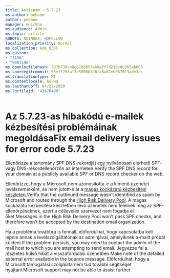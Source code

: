 ```yaml
---
title: Antispam - 5.7.23
ms.author: pebaum
author: pebaum
manager: mnirkhe
ms.audience: Admin
ms.topic: article
ROBOTS: NOINDEX, NOFOLLOW
localization_priority: Normal
ms.collection: Adm_O365
ms.custom:
- "3156"
- "9001196"
ms.openlocfilehash: 307b738c40c620d057e68eff7d218c8c9b5eb665
ms.sourcegitcommit: 55eff703a17e500681d8fa6a87eb067019ade3cc
ms.translationtype: MT
ms.contentlocale: hu-HU
ms.lasthandoff: 04/22/2020
ms.locfileid: "43676499"
---
```

# <a name="fix-email-delivery-issues-for-error-code-5723"></a><span data-ttu-id="b0e1f-102">Az 5.7.23-as hibakódú e-mailek kézbesítési problémáinak megoldása</span><span class="sxs-lookup"><span data-stu-id="b0e1f-102">Fix email delivery issues for error code 5.7.23</span></span>

<span data-ttu-id="b0e1f-103">Ellenőrizze a tartomány SPF DNS-rekordját egy nyilvánosan elérhető SPF- vagy DNS-rekordellenőrzőn az interneten.</span><span class="sxs-lookup"><span data-stu-id="b0e1f-103">Verify the SPF DNS record for your domain at a publicly available SPF or DNS record checker on the web.</span></span>

<span data-ttu-id="b0e1f-104">Ellenőrizze, hogy a Microsoft nem azonosította-e a kimenő üzenetet levélszemétként, és nem jutott-e át a [magas kockázatú kézbesítési készleten.](https://docs.microsoft.com/office365/SecurityCompliance/high-risk-delivery-pool-for-outbound-messages)</span><span class="sxs-lookup"><span data-stu-id="b0e1f-104">Verify that the outbound message wasn't identified as spam by Microsoft and routed through the [High Risk Delivery Pool](https://docs.microsoft.com/office365/SecurityCompliance/high-risk-delivery-pool-for-outbound-messages).</span></span> <span data-ttu-id="b0e1f-105">A magas kockázatú kézbesítési készletben lévő üzenetek nem felelnek meg az SPF-ellenőrzéseknek, ezért a célleveles szervezet nem fogadja el őket.</span><span class="sxs-lookup"><span data-stu-id="b0e1f-105">Messages in the High Risk Delivery Pool won't pass SPF checks, and therefore won't be accepted by the destination email organization.</span></span>

<span data-ttu-id="b0e1f-106">Ha a probléma továbbra is fennáll, előfordulhat, hogy kapcsolatba kell lépnie annak a levélszolgáltatónak az adminjával, amelyiknek e-mailt próbál küldeni.</span><span class="sxs-lookup"><span data-stu-id="b0e1f-106">If the problem persists, you may need to contact the admin of the mail host to which you are attempting to send email.</span></span> <span data-ttu-id="b0e1f-107">Jegyezze fel a részletes külső hibát a visszafordulási üzenetben.</span><span class="sxs-lookup"><span data-stu-id="b0e1f-107">Make note of the detailed external error available in the bounce message.</span></span> <span data-ttu-id="b0e1f-108">Előfordulhat, hogy a Microsoft támogatási szolgálata nem tud további segítséget nyújtani.</span><span class="sxs-lookup"><span data-stu-id="b0e1f-108">Microsoft support may not be able to assist further.</span></span>

